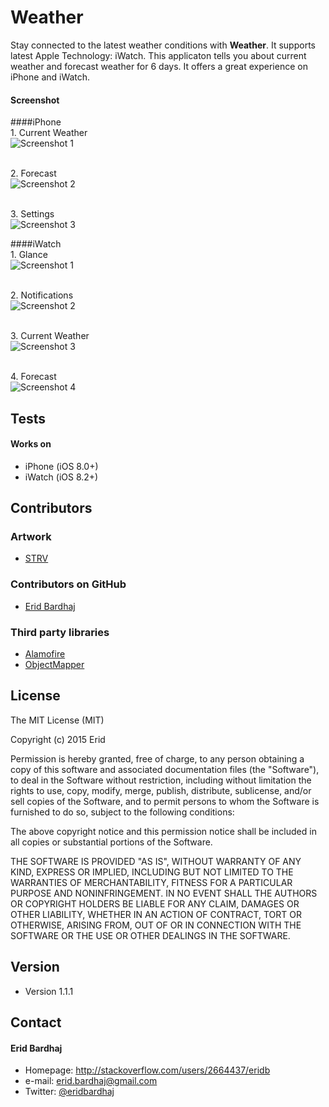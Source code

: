 Weather
======
Stay connected to the latest weather conditions with **Weather**. It supports latest Apple Technology: iWatch. This applicaton tells you about current weather and forecast weather for 6 days. It offers a great experience on iPhone and iWatch.

#### Screenshot

####iPhone
<br/>1. Current Weather<br/>
![Screenshot 1](http://s22.postimg.org/b48y8ucrl/i_OS_Simulator_Screen_Shot_May_8_2015_7_07_11_P.png "Screenshot 1")

<br/>2. Forecast<br/>
![Screenshot 2](http://s22.postimg.org/z99nqjx29/i_OS_Simulator_Screen_Shot_May_8_2015_7_09_43_P.png "Screenshot 2")

<br/>3. Settings<br/>
![Screenshot 3](http://s22.postimg.org/aq7m98so1/i_OS_Simulator_Screen_Shot_May_8_2015_7_07_43_P.png "Screenshot 3")

####iWatch
<br/>1. Glance<br/>
![Screenshot 1](http://s5.postimg.org/4os3z7j5z/i_OS_Simulator_Screen_Shot_Apple_Watch_May_8_2.png "Screenshot 1")

<br/>2. Notifications<br/>
![Screenshot 2](http://s5.postimg.org/umvq58onb/i_OS_Simulator_Screen_Shot_Apple_Watch_May_8_2.png "Screenshot 2")

<br/>3. Current Weather<br/>
![Screenshot 3](http://s5.postimg.org/6umetpmmf/i_OS_Simulator_Screen_Shot_Apple_Watch_May_8_2.png "Screenshot 3")

<br/>4. Forecast<br/>
![Screenshot 4](http://s5.postimg.org/hy1flkiiv/i_OS_Simulator_Screen_Shot_Apple_Watch_May_8_2.png "Screenshot 4")

## Tests
#### Works on
* iPhone (iOS 8.0+) 
* iWatch (iOS 8.2+)

## Contributors
### Artwork
* [STRV](http://www.strv.com)

### Contributors on GitHub
* [Erid Bardhaj](https://github.com/eridbardhaj)

### Third party libraries
* [Alamofire](https://github.com/Alamofire/Alamofire)
* [ObjectMapper](https://github.com/Hearst-DD/ObjectMapper)

## License 
The MIT License (MIT)

Copyright (c) 2015 Erid

Permission is hereby granted, free of charge, to any person obtaining a copy
of this software and associated documentation files (the "Software"), to deal
in the Software without restriction, including without limitation the rights
to use, copy, modify, merge, publish, distribute, sublicense, and/or sell
copies of the Software, and to permit persons to whom the Software is
furnished to do so, subject to the following conditions:

The above copyright notice and this permission notice shall be included in all
copies or substantial portions of the Software.

THE SOFTWARE IS PROVIDED "AS IS", WITHOUT WARRANTY OF ANY KIND, EXPRESS OR
IMPLIED, INCLUDING BUT NOT LIMITED TO THE WARRANTIES OF MERCHANTABILITY,
FITNESS FOR A PARTICULAR PURPOSE AND NONINFRINGEMENT. IN NO EVENT SHALL THE
AUTHORS OR COPYRIGHT HOLDERS BE LIABLE FOR ANY CLAIM, DAMAGES OR OTHER
LIABILITY, WHETHER IN AN ACTION OF CONTRACT, TORT OR OTHERWISE, ARISING FROM,
OUT OF OR IN CONNECTION WITH THE SOFTWARE OR THE USE OR OTHER DEALINGS IN THE
SOFTWARE.

## Version 
* Version 1.1.1

## Contact
#### Erid Bardhaj
* Homepage: http://stackoverflow.com/users/2664437/eridb
* e-mail: erid.bardhaj@gmail.com
* Twitter: [@eridbardhaj](https://twitter.com/EridBardhaj "Erid Bardhaj on twitter")
